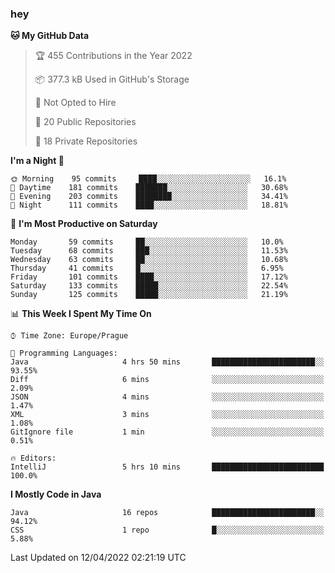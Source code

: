 ### hey

<!--START_SECTION:waka-->
**🐱 My GitHub Data** 

> 🏆 455 Contributions in the Year 2022
 > 
> 📦 377.3 kB Used in GitHub's Storage 
 > 
> 🚫 Not Opted to Hire
 > 
> 📜 20 Public Repositories 
 > 
> 🔑 18 Private Repositories  
 > 
**I'm a Night 🦉** 

```text
🌞 Morning    95 commits     ████░░░░░░░░░░░░░░░░░░░░░   16.1% 
🌆 Daytime    181 commits    ███████░░░░░░░░░░░░░░░░░░   30.68% 
🌃 Evening    203 commits    ████████░░░░░░░░░░░░░░░░░   34.41% 
🌙 Night      111 commits    ████░░░░░░░░░░░░░░░░░░░░░   18.81%

```
📅 **I'm Most Productive on Saturday** 

```text
Monday       59 commits     ██░░░░░░░░░░░░░░░░░░░░░░░   10.0% 
Tuesday      68 commits     ███░░░░░░░░░░░░░░░░░░░░░░   11.53% 
Wednesday    63 commits     ██░░░░░░░░░░░░░░░░░░░░░░░   10.68% 
Thursday     41 commits     █░░░░░░░░░░░░░░░░░░░░░░░░   6.95% 
Friday       101 commits    ████░░░░░░░░░░░░░░░░░░░░░   17.12% 
Saturday     133 commits    █████░░░░░░░░░░░░░░░░░░░░   22.54% 
Sunday       125 commits    █████░░░░░░░░░░░░░░░░░░░░   21.19%

```


📊 **This Week I Spent My Time On** 

```text
⌚︎ Time Zone: Europe/Prague

💬 Programming Languages: 
Java                     4 hrs 50 mins       ███████████████████████░░   93.55% 
Diff                     6 mins              ░░░░░░░░░░░░░░░░░░░░░░░░░   2.09% 
JSON                     4 mins              ░░░░░░░░░░░░░░░░░░░░░░░░░   1.47% 
XML                      3 mins              ░░░░░░░░░░░░░░░░░░░░░░░░░   1.08% 
GitIgnore file           1 min               ░░░░░░░░░░░░░░░░░░░░░░░░░   0.51%

🔥 Editors: 
IntelliJ                 5 hrs 10 mins       █████████████████████████   100.0%

```

**I Mostly Code in Java** 

```text
Java                     16 repos            ███████████████████████░░   94.12% 
CSS                      1 repo              █░░░░░░░░░░░░░░░░░░░░░░░░   5.88%

```



 Last Updated on 12/04/2022 02:21:19 UTC
<!--END_SECTION:waka-->
